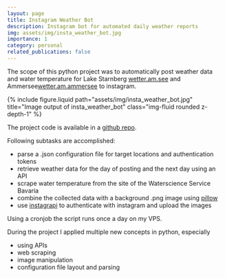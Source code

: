 ```yaml
---
layout: page
title: Instagram Weather Bot
description: Instagram bot for automated daily weather reports
img: assets/img/insta_weather_bot.jpg
importance: 1
category: personal
related_publications: false
---
```


The scope of this python project was to automatically post weather data and water temperature for Lake Starnberg <a href="https://www.instagram.com/wetter.am.see/"><i class="fa-brands fa-instagram"></i>wetter.am.see</a> and Ammersee<a href="https://www.instagram.com/wetter.am.ammersee/"><i class="fa-brands fa-instagram"></i>wetter.am.ammersee</a> to instagram.

{% include figure.liquid path="assets/img/insta_weather_bot.jpg" title="Image output of insta_weather_bot" class="img-fluid rounded z-depth-1" %}

The project code is available in a [github repo](https://github.com/frieseneggerf/insta-weather-bot).

Following subtasks are accomplished:

- parse a .json configuration file for target locations and authentication tokens
- retrieve weather data for the day of posting and the next day using an API
- scrape water temperature from the site of the Waterscience Service Bavaria
- combine the collected data with a background .png image using [pillow](https://github.com/python-pillow/Pillow)
- use [instagrapi](https://github.com/subzeroid/instagrapi) to authenticate with instagram and upload the images

Using a cronjob the script runs once a day on my VPS.

During the project I applied multiple new concepts in python, especially

- using APIs
- web scraping
- image manipulation
- configuration file layout and parsing
